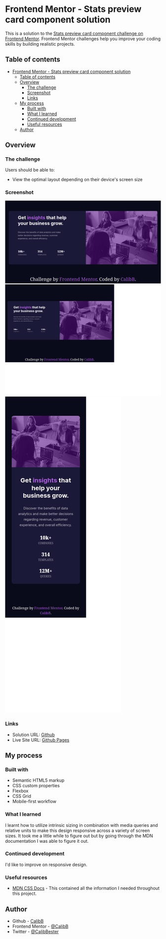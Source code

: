 # Frontend Mentor - Stats preview card component solution

This is a solution to the [Stats preview card component challenge on Frontend Mentor](https://www.frontendmentor.io/challenges/stats-preview-card-component-8JqbgoU62). Frontend Mentor challenges help you improve your coding skills by building realistic projects. 

## Table of contents

- [Frontend Mentor - Stats preview card component solution](#frontend-mentor---stats-preview-card-component-solution)
  - [Table of contents](#table-of-contents)
  - [Overview](#overview)
    - [The challenge](#the-challenge)
    - [Screenshot](#screenshot)
    - [Links](#links)
  - [My process](#my-process)
    - [Built with](#built-with)
    - [What I learned](#what-i-learned)
    - [Continued development](#continued-development)
    - [Useful resources](#useful-resources)
  - [Author](#author)

## Overview

### The challenge

Users should be able to:

- View the optimal layout depending on their device's screen size

### Screenshot

![My Desktop Size](./images/1761px%20width.png)
![1440px width](./images/1440px%20width.png)
![375px width](./images/375px%20width.png)

### Links

- Solution URL: [Github](https://github.com/CalibB/stats-preview-card-component-FrontendMentor)
- Live Site URL: [Github Pages](https://calibb.github.io/stats-preview-card-component-FrontendMentor/)

## My process

### Built with

- Semantic HTML5 markup
- CSS custom properties
- Flexbox
- CSS Grid
- Mobile-first workflow

### What I learned

I learnt how to utilize intrinsic sizing in combination with media queries and relative units to make this design responsive across a variety of screen sizes. It took me a little while to figure out but by going through the MDN documentation I was able to figure it out.

### Continued development

I'd like to improve on responsive design.

### Useful resources

- [MDN CSS Docs](https://developer.mozilla.org/en-US/docs/Web/CSS) - This contained all the information I needed throughout this project.

## Author

- Github - [CalibB](https://github.com/CalibB)
- Frontend Mentor - [@CalibB](https://www.frontendmentor.io/profile/CalibB)
- Twitter - [@CalibBester](https://www.twitter.com/CalibBester)
